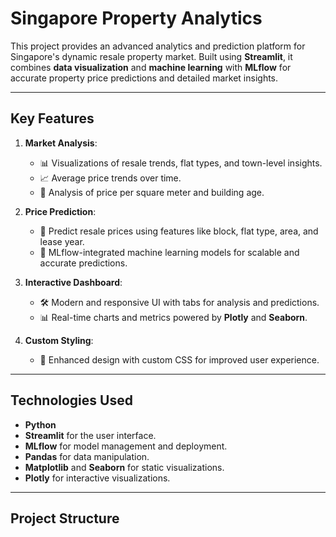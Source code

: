 # Singapore Property Analytics

This project provides an advanced analytics and prediction platform for Singapore's dynamic resale property market. Built using **Streamlit**, it combines **data visualization** and **machine learning** with **MLflow** for accurate property price predictions and detailed market insights.

---

## Key Features

1. **Market Analysis**:
   - 📊 Visualizations of resale trends, flat types, and town-level insights.
   - 📈 Average price trends over time.
   - 📐 Analysis of price per square meter and building age.

2. **Price Prediction**:
   - 🎯 Predict resale prices using features like block, flat type, area, and lease year.
   - 🚀 MLflow-integrated machine learning models for scalable and accurate predictions.

3. **Interactive Dashboard**:
   - 🛠️ Modern and responsive UI with tabs for analysis and predictions.
   - 📊 Real-time charts and metrics powered by **Plotly** and **Seaborn**.

4. **Custom Styling**:
   - 🎨 Enhanced design with custom CSS for improved user experience.

---

## Technologies Used

- **Python**
- **Streamlit** for the user interface.
- **MLflow** for model management and deployment.
- **Pandas** for data manipulation.
- **Matplotlib** and **Seaborn** for static visualizations.
- **Plotly** for interactive visualizations.

---

## Project Structure

